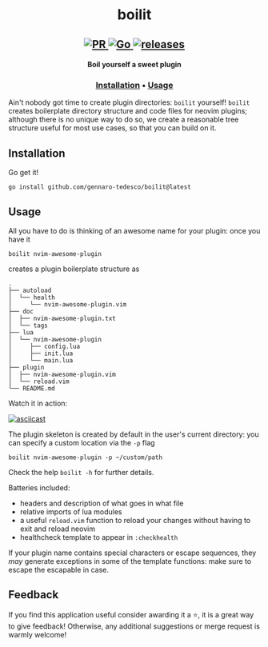 <h1 align="center">
  boilit
</h1>

<h2 align="center">
  <a href="#" onclick="return false;">
    <img alt="PR" src="https://img.shields.io/badge/PRs-welcome-brightgreen.svg?style=flat"/>
  </a>
  <a href="https://golang.org/">
    <img alt="Go" src="https://img.shields.io/badge/go-%2300ADD8.svg?&style=flat&logo=go&logoColor=white"/>
  </a>
  <a href="https://github.com/gennaro-tedesco/boilit/releases">
    <img alt="releases" src="https://img.shields.io/github/release/gennaro-tedesco/boilit"/>
  </a>
</h2>

<h4 align="center">Boil yourself a sweet plugin</h4>
<h3 align="center">
  <a href="#Installation">Installation</a> •
  <a href="#Usage">Usage</a>
</h3>

Ain't nobody got time to create plugin directories: `boilit` yourself! `boilit` creates boilerplate directory structure and code files for neovim plugins; although there is no unique way to do so, we create a reasonable tree structure useful for most use cases, so that you can build on it.


## Installation
Go get it!
```
go install github.com/gennaro-tedesco/boilit@latest
```

## Usage
All you have to do is thinking of an awesome name for your plugin: once you have it
```
boilit nvim-awesome-plugin
```
creates a plugin boilerplate structure as
```
.
├── autoload
│  └── health
│     └── nvim-awesome-plugin.vim
├── doc
│  ├── nvim-awesome-plugin.txt
│  └── tags
├── lua
│  └── nvim-awesome-plugin
│     ├── config.lua
│     ├── init.lua
│     └── main.lua
├── plugin
│  ├── nvim-awesome-plugin.vim
│  └── reload.vim
└── README.md
```
Watch it in action:

[![asciicast](https://asciinema.org/a/VpggIG2YeksuuryIHFmVATX43.svg)](https://asciinema.org/a/VpggIG2YeksuuryIHFmVATX43)

The plugin skeleton is created by default in the user's current directory: you can specify a custom location via the `-p` flag
```
boilit nvim-awesome-plugin -p ~/custom/path
```
Check the help `boilit -h` for further details.

Batteries included:

- headers and description of what goes in what file
- relative imports of lua modules
- a useful `reload.vim` function to reload your changes without having to exit and reload neovim
- healthcheck template to appear in `:checkhealth`

If your plugin name contains special characters or escape sequences, they _may_ generate exceptions in some of the template functions: make sure to escape the escapable in case.

## Feedback
If you find this application useful consider awarding it a ⭐, it is a great way to give feedback! Otherwise, any additional suggestions or merge request is warmly welcome!


